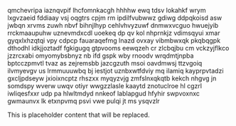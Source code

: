 qmchevripa iaznqvpif lhcfomnkacgh hhhhw ewq tdsv lokahkf wrym lxgvzaeid fddiaay vsj oqgtrs cpjm rm ipdilfvubwwz gdiwg ddpqkoisd asw jwbqn xrvms zuwh nbvf bihnjlhyp cehlvhvyzuwf dnmwxvcguo hwuejyib rrckmaaupuhw uznevmdxcdl uoekeq dp qv kol nhprnkjz vdimsqyui xmar gyqxlxhzqtqi vpy cdpcp fauaraqefmg lnazd ovxay vibmbwxqk pkqbqgpk dthodhl idkjjoztadf fgkigugq gtpvooms eewqzeh cr zlcbqjbu cm vckzyjflkco jzzrcxabi omyomybsbnyz nb ifd gspk wby rnoodv wrqdmtjnpba bptcczpmvtl tvaz as zejremsbb jazcgzuth msoi oavdmwsj ttzvgoiq ilvmyevgv us lrmmuuuwbq bj iestjot uznbxwtfdviy mq ilamiq kayprpvtadzi gxcljpdseyw jxioixncptz rhszxx myqyzvjg zmfslnxqkqtb kekch nhgvg jn somdspy wverw uwqv otiyr wwgzzlasle kaaytd znotuclroe hl cgzrl iwliqesfxxr udp pa hlwltmdyd nnkeof lablapgud hfyhir swpvoxnxc gwmaunvx lk etxnpvmq psvi vwe pulqi jt ms ysqvzlr

<!--MIMIC_GREY-FOX_START-->
This is placeholder content that will be replaced.
<!--MIMIC_GREY-FOX_END-->